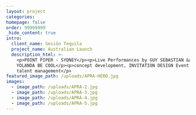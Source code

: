 ```yaml
---
layout: project
categories:
homepage: false
order: 99999999
_hide_content: true
intro:
  client_name: Sesión Tequila
  project_name: Australian Launch
  description_html: >-
    <p>POINT PIPER - SYDNEY</p><p>Live Performances by GUY SEBASTIAN &amp;
    YOLANDA BE COOL</p><p>concept development, INVITATION DESIGN Event &amp;
    talent management</p>
featured_image_path: /uploads/APRA-HERO.jpg
images:
  - image_path: /uploads/APRA-2.jpg
  - image_path: /uploads/APRA-3.jpg
  - image_path: /uploads/APRA-4.jpg
  - image_path: /uploads/APRA-5.jpg
---
```

